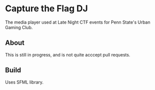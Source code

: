 Capture the Flag DJ
===================

The media player used at Late Night CTF events for Penn State's Urban Gaming Club.

About
-----
This is still in progress, and is not quite acccept pull requests.

Build
-----
Uses SFML library.